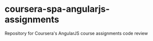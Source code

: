 # coursera-spa-angularjs-assignments
Repository for Coursera's AngularJS course assignments code review
